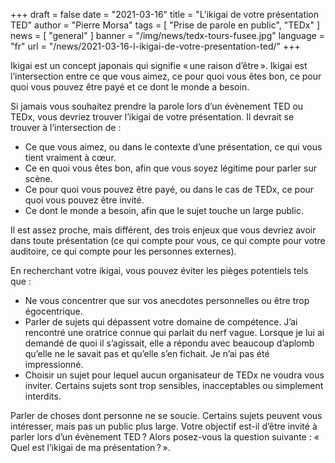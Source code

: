 +++
draft = false
date = "2021-03-16"
title = "L'ikigai de votre présentation TED"
author = "Pierre Morsa"
tags = [ "Prise de parole en public", "TEDx" ]
news = [ "general" ]
banner = "/img/news/tedx-tours-fusee.jpg"
language = "fr"
url = "/news/2021-03-16-l-ikigai-de-votre-presentation-ted/"
+++

Ikigai est un concept japonais qui signifie « une raison d’être ». Ikigai est l’intersection entre ce que vous aimez, ce pour quoi vous êtes bon, ce pour quoi vous pouvez être payé et ce dont le monde a besoin.

Si jamais vous souhaitez prendre la parole lors d’un évènement TED ou TEDx, vous devriez trouver l’ikigai de votre présentation. Il devrait se trouver à l’intersection de :

* Ce que vous aimez, ou dans le contexte d’une présentation, ce qui vous tient vraiment à cœur.
* Ce en quoi vous êtes bon, afin que vous soyez légitime pour parler sur scène.
* Ce pour quoi vous pouvez être payé, ou dans le cas de TEDx, ce pour quoi vous pouvez être invité.
* Ce dont le monde a besoin, afin que le sujet touche un large public.

Il est assez proche, mais différent, des trois enjeux que vous devriez avoir dans toute présentation (ce qui compte pour vous, ce qui compte pour votre auditoire, ce qui compte pour les personnes externes). 

En recherchant votre ikigai, vous pouvez éviter les pièges potentiels tels que :

* Ne vous concentrer que sur vos anecdotes personnelles ou être trop égocentrique.
* Parler de sujets qui dépassent votre domaine de compétence. J’ai rencontré une oratrice connue qui parlait du nerf vague. Lorsque je lui ai demandé de quoi il s’agissait, elle a répondu avec beaucoup d’aplomb qu’elle ne le savait pas et qu’elle s’en fichait. Je n’ai pas été impressionné.
* Choisir un sujet pour lequel aucun organisateur de TEDx ne voudra vous inviter. Certains sujets sont trop sensibles, inacceptables ou simplement interdits.

Parler de choses dont personne ne se soucie. Certains sujets peuvent vous intéresser, mais pas un public plus large. Votre objectif est-il d’être invité à parler lors d’un évènement TED ? Alors posez-vous la question suivante : « Quel est l’ikigai de ma présentation ? ».